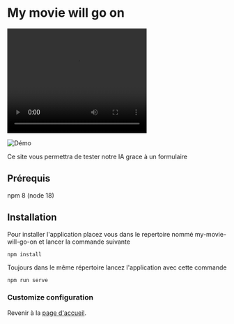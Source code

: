 # My movie will go on

<video width="320" height="240" controls>
  <source src="./FRONTEND/my-movie-will-go-on/public/my-movie-will-go-on - Demo.mp4" type="video/mp4">
</video>

![Démo](https://youtu.be/HTeVDr_0yz0)

Ce site vous permettra de tester notre IA grace à un formulaire

## Prérequis

npm 8 (node 18)

## Installation

Pour installer l'application placez vous dans le repertoire nommé my-movie-will-go-on et lancer la commande suivante

```
npm install
```

Toujours dans le même répertoire lancez l'application avec cette commande

```
npm run serve
```

### Customize configuration

Revenir à la [page d'accueil](../../README.md).
